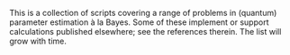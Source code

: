 This is a collection of scripts covering a range of problems in (quantum) parameter estimation à la Bayes. Some of these implement or support calculations published elsewhere; see the references therein. The list will grow with time. 